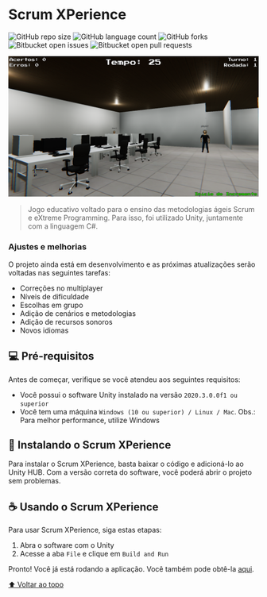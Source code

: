 # Scrum XPerience

<!---Esses são exemplos. Veja https://shields.io para outras pessoas ou para personalizar este conjunto de escudos. Você pode querer incluir dependências, status do projeto e informações de licença aqui--->

![GitHub repo size](https://img.shields.io/github/repo-size/andre1003/Scrum-XPerience?style=for-the-badge)
![GitHub language count](https://img.shields.io/github/languages/count/andre1003/Scrum-XPerience?style=for-the-badge)
![GitHub forks](https://img.shields.io/github/forks/andre1003/Scrum-XPerience?style=for-the-badge)
![Bitbucket open issues](https://img.shields.io/bitbucket/issues/andre1003/Scrum-XPerience?style=for-the-badge)
![Bitbucket open pull requests](https://img.shields.io/bitbucket/pr-raw/andre1003/Scrum-XPerience?style=for-the-badge)

<img src="scrum-xperience.png" alt="Jogo em execução">

> Jogo educativo voltado para o ensino das metodologias ágeis Scrum e eXtreme Programming. Para isso, foi utilizado Unity, juntamente com a linguagem C#.

### Ajustes e melhorias

O projeto ainda está em desenvolvimento e as próximas atualizações serão voltadas nas seguintes tarefas:

* Correções no multiplayer
* Níveis de dificuldade
* Escolhas em grupo
* Adição de cenários e metodologias
* Adição de recursos sonoros
* Novos idiomas

## 💻 Pré-requisitos

Antes de começar, verifique se você atendeu aos seguintes requisitos:
<!---Estes são apenas requisitos de exemplo. Adicionar, duplicar ou remover conforme necessário--->
* Você possui o software Unity instalado na versão `2020.3.0.0f1 ou superior`
* Você tem uma máquina `Windows (10 ou superior) / Linux / Mac`. Obs.: Para melhor performance, utilize Windows

## 🚀 Instalando o Scrum XPerience

Para instalar o Scrum XPerience, basta baixar o código e adicioná-lo ao Unity HUB. Com a versão correta do software, você poderá abrir o projeto sem problemas.

## ☕ Usando o Scrum XPerience

Para usar Scrum XPerience, siga estas etapas:

1. Abra o software com o Unity
2. Acesse a aba `File` e clique em `Build and Run`

Pronto! Você já está rodando a aplicação. Você também pode obtê-la [aqui](https://www.dcce.ibilce.unesp.br/sxp).

[⬆ Voltar ao topo](#scrum-xperience)<br>
